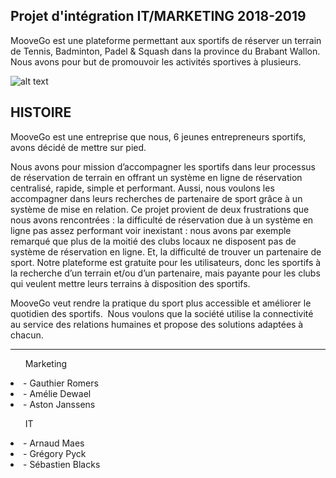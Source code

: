 
Projet d'intégration IT/MARKETING 2018-2019
---

MooveGo est une plateforme permettant aux sportifs de réserver un terrain de Tennis, Badminton, Padel & Squash dans la province du Brabant Wallon. Nous avons pour but de promouvoir les activités sportives à plusieurs.



![alt text](http://www.moovego.be:8080/assets/img/logonoir.png "Logo Title Text 1")


## HISTOIRE
MooveGo est une entreprise que nous, 6 jeunes entrepreneurs sportifs, avons décidé de mettre sur pied.

Nous avons pour mission d’accompagner les sportifs dans leur processus de réservation de terrain en offrant un système en ligne de réservation centralisé, rapide, simple et performant. Aussi, nous voulons les accompagner dans leurs recherches de partenaire de sport grâce à un système de mise en relation. Ce projet provient de deux frustrations que nous avons rencontrées : la difficulté de réservation due à un système en ligne pas assez performant voir inexistant : nous avons par exemple remarqué que plus de la moitié des clubs locaux ne disposent pas de système de réservation en ligne. Et, la difficulté de trouver un partenaire de sport. Notre plateforme est gratuite pour les utilisateurs, donc les sportifs à la recherche d’un terrain et/ou d’un partenaire, mais payante pour les clubs qui veulent mettre leurs terrains à disposition des sportifs.

MooveGo veut rendre la pratique du sport plus accessible et améliorer le quotidien des sportifs. ​ Nous voulons que la société utilise la connectivité au service des relations humaines et propose des solutions adaptées à chacun.

---

<ul>Marketing</ul>
<li> - Gauthier Romers</li>
<li> - Amélie Dewael</li>
<li> - Aston Janssens</li>

<ul>IT</ul>
<li> - Arnaud Maes</li>
<li> - Grégory Pyck</li>
<li> - Sébastien Blacks</li>
